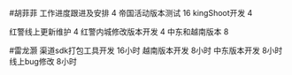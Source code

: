 #胡菲菲 
工作进度跟进及安排   4
帝国活动版本测试 16
kingShoot开发  4

红警线上更新维护 4
红警内城修改版本开发 4
中东和越南版本   8

#雷龙灏 
渠道sdk打包工具开发  16小时
越南版本开发  8小时
中东版本开发  8小时
线上bug修改   8小时